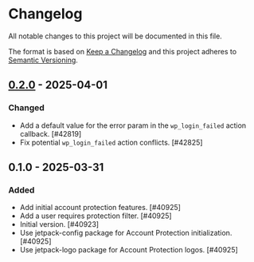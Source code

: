 # Changelog

All notable changes to this project will be documented in this file.

The format is based on [Keep a Changelog](https://keepachangelog.com/en/1.0.0/)
and this project adheres to [Semantic Versioning](https://semver.org/spec/v2.0.0.html).

## [0.2.0] - 2025-04-01
### Changed
- Add a default value for the error param in the `wp_login_failed` action callback. [#42819]
- Fix potential `wp_login_failed` action conflicts. [#42825]

## 0.1.0 - 2025-03-31
### Added
- Add initial account protection features. [#40925]
- Add a user requires protection filter. [#40925]
- Initial version. [#40923]
- Use jetpack-config package for Account Protection initialization. [#40925]
- Use jetpack-logo package for Account Protection logos. [#40925]

[0.2.0]: https://github.com/Automattic/jetpack-account-protection/compare/v0.1.0...v0.2.0
